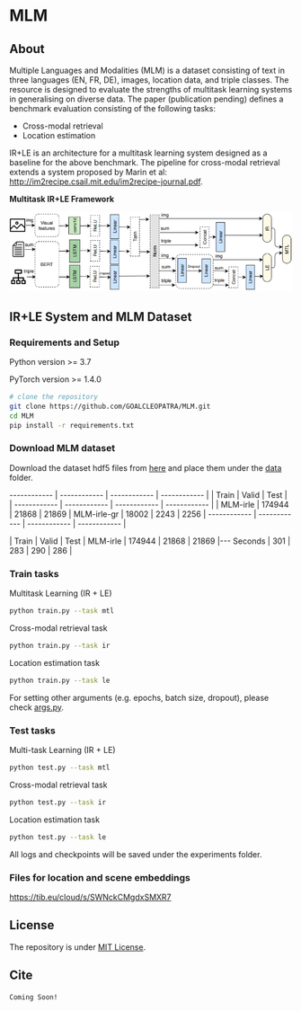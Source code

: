 # MLM

## About

Multiple Languages and Modalities (MLM) is a dataset consisting of text in three languages (EN, FR, DE), images, location data, and triple classes.
The resource is designed to evaluate the strengths of multitask learning systems in generalising on diverse data. The paper (publication pending) defines a benchmark evaluation consisting of the following tasks:
- Cross-modal retrieval
- Location estimation

IR+LE is an architecture for a multitask learning system designed as a baseline for the above benchmark. The pipeline for cross-modal retrieval extends a system proposed by Marin et al:
http://im2recipe.csail.mit.edu/im2recipe-journal.pdf.


**Multitask IR+LE Framework**

![system](/ir+le.png)

## IR+LE System and MLM Dataset 
### Requirements and Setup
Python version >= 3.7

PyTorch version >= 1.4.0

``` bash
# clone the repository
git clone https://github.com/GOALCLEOPATRA/MLM.git
cd MLM
pip install -r requirements.txt
```

### Download MLM dataset

Download the dataset hdf5 files from [here](https://zenodo.org/record/3885753) and place them under the [data](data) folder.

------------ | ------------ | ------------ | ------------ |
		| Train		| Valid		| Test |	
| ------------ | ------------ | ------------ | ------------ |
| MLM-irle      | 174944  | 21868 | 21869
| MLM-irle-gr	|   18002	|  2243	| 2256
| ------------ | ------------ | ------------ | ------------ |

 | Train | Valid | Test | 
MLM-irle | 174944 | 21868 | 21869 |--- 
Seconds | 301 | 283 | 290 | 286 | 

### Train tasks
Multitask Learning (IR + LE)
``` bash
python train.py --task mtl
```

Cross-modal retrieval task
``` bash
python train.py --task ir
```

Location estimation task
``` bash
python train.py --task le
```

For setting other arguments (e.g. epochs, batch size, dropout), please check [args.py](args.py).

### Test tasks
Multi-task Learning (IR + LE)
``` bash
python test.py --task mtl
```

Cross-modal retrieval task
``` bash
python test.py --task ir
```

Location estimation task
``` bash
python test.py --task le
```

All logs and checkpoints will be saved under the experiments folder.

### Files for location and scene embeddings

https://tib.eu/cloud/s/SWNckCMgdxSMXR7

## License
The repository is under [MIT License](LICENSE).

## Cite
``` bash
Coming Soon!
```
